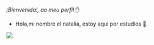 _¡Bienvenida!, ao meu perfil_ ✋

- Hola,mi nombre el natalia, estoy aqui por estudios 💜.

![](https://media.tenor.com/fKagG_MQIf4AAAAM/carminha-sipping-tea.gif)
